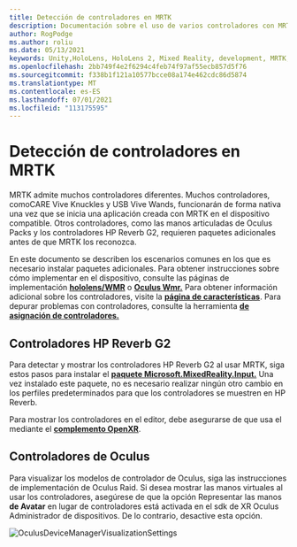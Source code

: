 ```yaml
---
title: Detección de controladores en MRTK
description: Documentación sobre el uso de varios controladores con MRTK
author: RogPodge
ms.author: roliu
ms.date: 05/13/2021
keywords: Unity,HoloLens, HoloLens 2, Mixed Reality, development, MRTK, Controllers, HP Reverb, Oculus, WIRELESS Vive, Hands
ms.openlocfilehash: 2bb749f4e2f6294c4feb74f97af55ecb857d5f76
ms.sourcegitcommit: f338b1f121a10577bcce08a174e462cdc86d5874
ms.translationtype: MT
ms.contentlocale: es-ES
ms.lasthandoff: 07/01/2021
ms.locfileid: "113175595"
---
```

# <a name="detecting-controllers-in-mrtk"></a>Detección de controladores en MRTK

MRTK admite muchos controladores diferentes. Muchos controladores, comoCARE Vive Knuckles y USB Vive Wands, funcionarán de forma nativa una vez que se inicia una aplicación creada con MRTK en el dispositivo compatible. Otros controladores, como las manos articuladas de Oculus Packs y los controladores HP Reverb G2, requieren paquetes adicionales antes de que MRTK los reconozca.

En este documento se describen los escenarios comunes en los que es necesario instalar paquetes adicionales. Para obtener instrucciones sobre cómo implementar en el dispositivo, consulte las páginas de implementación [**hololens/WMR**](./wmr-mrtk.md) o [**Oculus Wmr.**](/windows/mixed-reality/mrtk-unity/supported-devices/oclus-quest-mrtk) Para obtener información adicional sobre los controladores, visite la [**página de características**](../features/input/controllers.md). Para depurar problemas con controladores, consulte la herramienta [ **de asignación de controladores.**](../features/tools/controller-mapping-tool.md)

## <a name="hp-reverb-g2-controllers"></a>Controladores HP Reverb G2

Para detectar y mostrar los controladores HP Reverb G2 al usar MRTK, siga estos pasos para instalar el [**paquete Microsoft.MixedReality.Input.**](/windows/mixed-reality/develop/unity/unity-reverb-g2-controllers#installing-microsoftmixedrealityinput-with-the-mixed-reality-feature-tool) Una vez instalado este paquete, no es necesario realizar ningún otro cambio en los perfiles predeterminados para que los controladores se muestren en HP Reverb. 

Para mostrar los controladores en el editor, debe asegurarse de que usa el mediante el [**complemento OpenXR**](/windows/mixed-reality/develop/unity/openxr-getting-started).

## <a name="oculus-controllers"></a>Controladores de Oculus 

Para visualizar los modelos de controlador de Oculus, siga las instrucciones de implementación de Oculus Raid. Si desea mostrar las manos virtuales al usar los controladores, asegúrese de que la opción Representar las manos **de Avatar** en lugar de controladores está activada en el sdk de XR Oculus Administrador de dispositivos. De lo contrario, desactive esta opción.

![OculusDeviceManagerVisualizationSettings](../images/cross-platform/oculus-quest/OculusDeviceManager.png)
